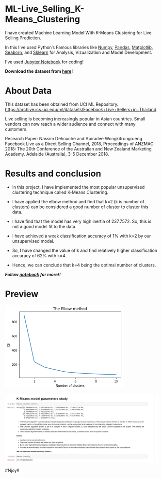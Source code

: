 # ML-Live_Selling_K-Means_Clustering

I have created Machine Learning Model With K-Means Clustering for Live Selling Prediction.

In this I've used Python’s Famous libraries like [Numpy](), [Pandas](), [Matplotlib](), [Seaborn](), and [Sklearn]() for Analysis, Vizualization and Model Development.

I've used [Jupyter Notebook]() for coding!

**Download the dataset from [here]()!**

# About Data

This dataset has been obtained from UCI ML Repository. https://archive.ics.uci.edu/ml/datasets/Facebook+Live+Sellers+in+Thailand

Live selling is becoming increasingly popular in Asian countries. Small vendors can now reach a wider audience and connect with many customers.

Research Paper: Nassim Dehouche and Apiradee Wongkitrungrueng. Facebook Live as a Direct Selling Channel, 2018, Proceedings of ANZMAC 2018: The 20th Conference of the Australian and New Zealand Marketing Academy. Adelaide (Australia), 3-5 December 2018.

# Results and conclusion

* In this project, I have implemented the most popular unsupervised clustering technique called K-Means Clustering.

* I have applied the elbow method and find that k=2 (k is number of clusters) can be considered a good number of cluster to cluster this data.

* I have find that the model has very high inertia of 237.7572. So, this is not a good model fit to the data.

* I have achieved a weak classification accuracy of 1% with k=2 by our unsupervised model.

* So, I have changed the value of k and find relatively higher classification accuracy of 62% with k=4.

* Hence, we can conclude that k=4 being the optimal number of clusters.


***Follow [notebook](https://github.com/Anuragtsl/ML-Live_Selling_K-Means_Clustering/blob/main/Live%20Selling%20K-Means%20Clustering.ipynb) for more!!***

# Preview

![Image1](https://github.com/Anuragtsl/ML-Live_Selling_K-Means_Clustering/blob/main/Images/1.png)

![Image2](https://github.com/Anuragtsl/ML-Live_Selling_K-Means_Clustering/blob/main/Images/2.png)


#Njoy!!
